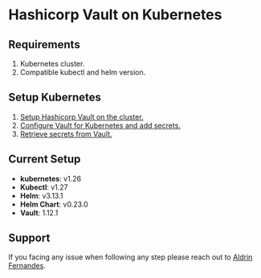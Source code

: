 # Hashicorp Vault on Kubernetes

## Requirements
1. Kubernetes cluster.
2. Compatible kubectl and helm version.

## Setup Kubernetes
1. [Setup Hashicorp Vault on the cluster.](https://github.com/aldrinfernandes/hashicorp-vault/blob/main/setup/kubernetes/setup.md)
2. [Configure Vault for Kubernetes and add secrets.](https://github.com/aldrinfernandes/hashicorp-vault/blob/main/setup/kubernetes/configure.md)
3. [Retrieve secrets from Vault.](https://github.com/aldrinfernandes/hashicorp-vault/blob/main/setup/kubernetes/configure.md)

## Current Setup
- **kubernetes**: v1.26
- **Kubectl**: v1.27
- **Helm**: v3.13.1
- **Helm Chart**: v0.23.0
- **Vault**:  1.12.1

## Support
If you facing any issue when following any step please reach out to [Aldrin Fernandes](aldrin.fernande@tigeranalytics.com). 

